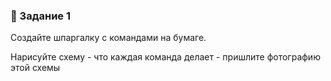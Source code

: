 ### 📘 Задание 1

Создайте шпаргалку с командами на бумаге.

Нарисуйте схему - что каждая команда делает - пришлите фотографию этой схемы

